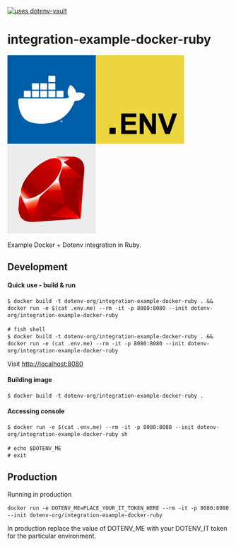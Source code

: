 [![uses dotenv-vault](https://img.shields.io/static/v1?label=using&message=dotenv-vault&color=FFF100)](https://vault.dotenv.org/project/prj_d5692eededdbf10c6c2ba717e4fea8efcb25b500a6468c2dda141610d3046f18/example)

# integration-example-docker-ruby

<img src="https://raw.githubusercontent.com/dotenv-org/integration-example-docker-ruby/master/docker.png" alt="docker" /><img src="https://raw.githubusercontent.com/dotenv-org/integration-example-docker-ruby/master/dotenv.png" alt="dotenv" /><img src="https://raw.githubusercontent.com/dotenv-org/integration-example-docker-ruby/master/ruby.png" alt="ruby" />

Example Docker + Dotenv integration in Ruby.


## Development

#### Quick use - build & run

```
$ docker build -t dotenv-org/integration-example-docker-ruby . && docker run -e $(cat .env.me) --rm -it -p 8080:8080 --init dotenv-org/integration-example-docker-ruby

# fish shell
$ docker build -t dotenv-org/integration-example-docker-ruby . && docker run -e (cat .env.me) --rm -it -p 8080:8080 --init dotenv-org/integration-example-docker-ruby
```

Visit [http://localhost:8080](http://localhost:8080)

#### Building image

```
$ docker build -t dotenv-org/integration-example-docker-ruby .
```

#### Accessing console

```
$ docker run -e $(cat .env.me) --rm -it -p 8080:8080 --init dotenv-org/integration-example-docker-ruby sh

# echo $DOTENV_ME
# exit
```

## Production

Running in production

```
docker run -e DOTENV_ME=PLACE_YOUR_IT_TOKEN_HERE --rm -it -p 8080:8080 --init dotenv-org/integration-example-docker-ruby
```

In production replace the value of DOTENV_ME with your DOTENV_IT token for the particular environment.

